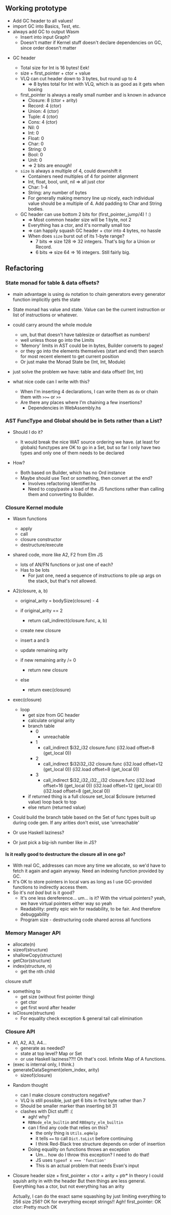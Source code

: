 ## Working prototype

- Add GC header to all values!
- import GC into Basics, Test, etc.
- always add GC to output Wasm
  - Insert into input Graph?
  - Doesn't matter if Kernel stuff doesn't declare dependencies on GC, since order doesn't matter

* GC header

  - Total size for Int is 16 bytes! Eek!
  - size + first_pointer + ctor + value
  - VLQ can cut header down to 3 bytes, but round up to 4
    - => 8 bytes total for Int with VLQ, which is as good as it gets when boxing
  - first_pointer is always a really small number and is known in advance
    - Closure: 8 (ctor + arity)
    - Record: 4 (ctor)
    - Union: 4 (ctor)
    - Tuple: 4 (ctor)
    - Cons: 4 (ctor)
    - Nil: 0
    - Int: 0
    - Float: 0
    - Char: 0
    - String: 0
    - Bool: 0
    - Unit: 0
    - => 2 bits are enough!
  - `size` is always a multiple of 4, could downshift it
    - Containers need multiples of 4 for pointer alignment
    - Int, float, bool, unit, nil => all just ctor
    - Char: 1-4
    - String: any number of bytes
    - For generally making memory line up nicely, each individual value
      should be a multiple of 4. Add padding to Char and String bodies.
  - GC header can use bottom 2 bits for (first_pointer_jump/4) ! :)
    - => Most common header size will be 1 byte, not 2
    - Everything has a ctor, and it's normally small too
    - => can happily squash GC header + ctor into 4 bytes, no hassle
    - When does `size` burst out of its 1-byte range?
      - 7 bits => size 128 => 32 integers. That's big for a Union or Record.
      - 6 bits => size 64 => 16 integers. Still fairly big.

## Refactoring

### State monad for table & data offsets?

- main advantage is using `do` notation to chain generators
  every generator function implicitly gets the state

- State monad has value and state. Value can be the current instruction or list of instructions or whatever.

- could carry around the whole module

  - um, but that doesn't have tablesize or dataoffset as numbers!
  - well unless those go into the Limits
  - 'Memory' limits in AST could be in bytes, Builder converts to pages!
  - or they go into the elements themselves (start and end)
    then search for most recent element to get current position
  - Or just make the Monad State be (Int, Int, Module)

- just solve the problem we have: table and data offset!
  (Int, Int)

- what nice code can I write with this?
  - When I'm inserting 4 declarations, I can write them as `do`
    or chain them with `>>=` or `>>`
  - Are there any places where I'm chaining a few insertions?
    - Dependencies in WebAssembly.hs

### AST FuncType and Global should be in Sets rather than a List?

- Should I do it?

  - It would break the nice WAT source ordering we have.
    (at least for globals)
    functypes are OK to go in a Set, but so far I only have two types
    and only one of them needs to be declared

- How?
  - Both based on Builder, which has no Ord instance
  - Maybe should use Text or something, then convert at the end?
    - Involves refactoring Identifier.hs
    - Need to copy/paste a load of the JS functions rather than
      calling them and converting to Builder.

### Closure Kernel module

- Wasm functions

  - apply
  - call
  - closure constructor
  - destructure/execute

- shared code, more like A2, F2 from Elm JS

  - lots of AN/FN functions or just one of each?
  - Has to be lots
    - For just one, need a sequence of instructions to pile up args on the stack, but that's not allowed.

- A2(closure, a, b)

  - original_arity = bodySize(closure) - 4
  - if original_arity == 2

    - return call_indirect(closure.func, a, b)

  - create new closure
  - insert a and b
  - update remaining arity

  - if new remaining arity /= 0
    - return new closure
  - else
    - return exec(closure)

- exec(closure)

  - loop
    - get size from GC header
    - calculate original arity
    - branch table
      - 0
        - unreachable
      - 1
        - call_indirect
          $i32_i32
          closure.func
          (i32.load offset=8 (get_local 0))
      - 2
        - call_indirect
          $i32i32_i32
          closure.func
          (i32.load offset=12 (get_local 0))
          (i32.load offset=8 (get_local 0))
      - 3
        - call_indirect
          $i32_i32_i32\_\_i32
          closure.func
          (i32.load offset=16 (get_local 0))
          (i32.load offset=12 (get_local 0))
          (i32.load offset=8 (get_local 0))
    - if returned thing is a full closure
      set_local $closure (returned value)
      loop back to top
    - else
      return (returned value)

- Could build the branch table based on the Set of func types built up during code gen. If any arities don't exist, use 'unreachable'
- Or use Haskell laziness?
- Or just pick a big-ish number like in JS?

#### Is it really good to destructure the closure all in one go?

- With real GC, addresses can move any time we allocate, so we'd have to fetch it again and again anyway. Need an indexing function provided by GC.
- It's OK to store pointers in local vars as long as I use GC-provided functions to indirectly access them.
- So it's _not bad_ but is it good?
  - It's one less dereference...
    um... is it? With the virtual pointers? yeah, we have virtual pointers either way so yeah
  - Readability: pretty epic win for readability, to be fair.
    And therefore debuggability
  - Program size - destructuring code shared across all functions

### Memory Manager API

- allocate(n)
- sizeof(structure)
- shallowCopy(structure)
- getCtor(structure)
- index(structure, n)
  - get the nth child

closure stuff

- something to
  - get size (without first pointer thing)
  - get ctor
  - get first word after header
- isClosure(structure)
  - For equality check exception & general tail call elimination

### Closure API

- A1, A2, A3, A4...
  - generate as needed?
  - state at top level? Map or Set
  - or use Haskell laziness??!! Oh that's cool. Infinite Map of A functions.
- (exec is internal only, I think.)
- generateDataSegment(elem_index, arity)
  - sizeof(closure)

* Random thought

  - can I make closure constructors negative?
  - VLQ is still possible, just get 6 bits in first byte rather than 7
  - Should be smaller marker than inserting bit 31
  - clashes with Dict stuff! :(
    - agh! why?
    - `RBNode_elm_builtin` and `RBEmpty_elm_builtin`
    - can I find any code that relies on this?
      - the only thing is `Utils.eqHelp`
      - it tells `==` to call `Dict.toList` before continuing
      - I think Red-Black tree structure depends on order of insertion
    - Doing equality on functions throws an exception
      - Um... how do I throw this exception? I need to do that!
      - JS uses `typeof x === 'function'`
      - This is an actual problem that needs Evan's input

* Closure header
  size + first_pointer + ctor + arity + ptr\*
  In theory I could squish arity in with the header
  But then things are less general. Everything has a ctor, but not everything has an arity

  Actually, I can do the exact same squashing by just limiting everything to 256
  size 256? OK for everything except strings!! Agh!
  first_pointer: OK
  ctor: Pretty much OK
